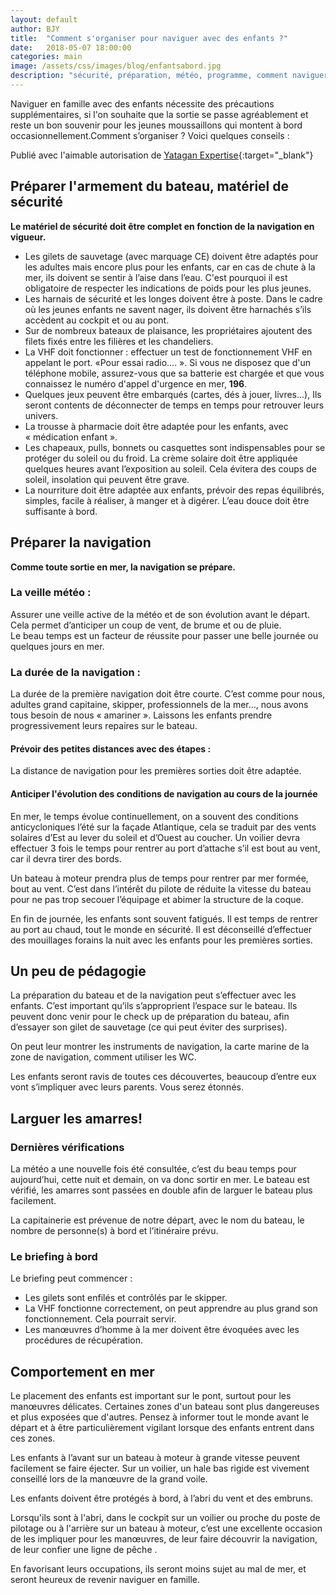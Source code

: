 ```yaml
---
layout: default
author: BJY
title:  "Comment s'organiser pour naviguer avec des enfants ?"
date:   2018-05-07 18:00:00
categories: main
image: /assets/css/images/blog/enfantsabord.jpg
description: "sécurité, préparation, météo, programme, comment naviguer avec des enfants ?"
---
```

Naviguer en famille avec des enfants nécessite des précautions supplémentaires, si l'on souhaite que la sortie se passe agréablement et reste un bon souvenir pour les jeunes moussaillons qui montent à bord occasionnellement.Comment s’organiser ? Voici quelques conseils :<!--break-->

Publié avec l'aimable autorisation de [Yatagan Expertise](http://www.yatagan-expertises.com/){:target="_blank"}

## Préparer l'armement du bateau, matériel de sécurité

**Le matériel de sécurité doit être complet en fonction de  la navigation en vigueur.**

- Les gilets de sauvetage (avec marquage CE) doivent être adaptés pour les adultes mais  encore plus pour les  enfants, car en cas de chute à la mer, ils doivent se sentir à l’aise dans l’eau.  C'est pourquoi il est obligatoire de respecter les indications de poids pour les plus jeunes.
- Les harnais de sécurité et les longes doivent être à poste. Dans le cadre où les jeunes  enfants ne savent  nager, ils doivent être harnachés s’ils accèdent au cockpit et  ou au pont.
- Sur de nombreux bateaux de plaisance, les propriétaires ajoutent des filets fixés entre les filières et les chandeliers. 
- La VHF doit fonctionner : effectuer un test de fonctionnement VHF en appelant le port. «Pour essai radio…. ». Si vous ne disposez que d'un téléphone mobile, assurez-vous que sa batterie est chargée et que vous connaissez le numéro d'appel d'urgence en mer, **196**.
- Quelques jeux peuvent être embarqués (cartes, dés à jouer, livres…), Ils seront contents de déconnecter de temps en temps pour retrouver leurs univers.
- La trousse à pharmacie doit être adaptée  pour les enfants, avec « médication enfant ».
- Les chapeaux, pulls, bonnets ou casquettes sont indispensables pour se protéger du soleil ou du froid. La crème solaire doit être appliquée quelques heures avant l’exposition au soleil. Cela évitera des coups de soleil, insolation qui peuvent être grave.
- La nourriture doit être adaptée aux enfants, prévoir des repas équilibrés, simples, facile  à réaliser,  à manger et à  digérer. L’eau douce doit être suffisante à bord. 


## Préparer la navigation
**Comme toute sortie en mer, la navigation se prépare.**

### La veille météo :
Assurer une veille active de la météo et de son évolution  avant le départ. Cela permet d’anticiper un coup de vent, de brume et ou de pluie.   
Le beau temps est  un facteur de réussite pour passer une belle journée ou quelques jours    en mer.

### La durée de la navigation : 
La durée de la première navigation doit être courte. C’est comme pour nous, adultes grand capitaine, skipper, professionnels de la mer…, nous avons tous besoin de nous « amariner ». Laissons les enfants prendre progressivement leurs repaires sur le bateau.

#### Prévoir des petites distances avec des étapes : 
La distance de navigation pour  les premières sorties  doit être adaptée.

#### Anticiper l'évolution des conditions de navigation au cours de la journée
En mer, le temps évolue continuellement, on a souvent des conditions anticycloniques l’été sur la façade Atlantique, cela se traduit par des vents solaires d’Est au lever du soleil et d’Ouest au coucher.    Un voilier devra effectuer 3 fois le temps pour rentrer au port d’attache s’il est bout au vent, car il devra tirer des bords.

Un bateau à moteur prendra plus de temps pour rentrer par mer formée, bout au vent. C’est dans l’intérêt du pilote de réduite la vitesse du bateau pour ne pas trop secouer l’équipage et abimer la structure de la coque.

En fin de journée, les enfants sont souvent fatigués. Il est temps de rentrer au port au chaud, tout le monde en sécurité.
Il est déconseillé d’effectuer des mouillages forains la nuit  avec les enfants pour les premières sorties.  

## Un peu de pédagogie
La préparation du bateau et de la navigation peut s’effectuer avec les enfants. C’est important qu’ils s’approprient l’espace sur le bateau. Ils peuvent donc venir pour le check up de préparation du bateau, afin d’essayer son gilet de sauvetage (ce qui peut éviter des surprises). 

On peut leur montrer les instruments de navigation,  la carte marine de la zone de navigation, comment utiliser les WC.

Les enfants seront ravis de toutes ces découvertes, beaucoup d’entre eux vont s’impliquer avec leurs parents. Vous serez étonnés.


## Larguer les amarres!

### Dernières vérifications
La  météo a une nouvelle fois été consultée, c’est du beau temps pour aujourd’hui, cette nuit et demain, on va donc sortir en mer. Le bateau est vérifié, les amarres sont passées en double afin de larguer le bateau plus facilement. 

La capitainerie est prévenue de notre départ, avec le nom du bateau, le nombre de personne(s) à bord et l’itinéraire prévu.

### Le briefing à bord
Le briefing peut commencer : 
- Les gilets sont enfilés et contrôlés par le skipper.
- La VHF fonctionne correctement, on peut apprendre au plus grand son fonctionnement. Cela pourrait servir.
- Les manœuvres d’homme à la mer doivent être évoquées avec les procédures de récupération.

## Comportement en mer
Le placement des enfants est important sur le pont, surtout pour les manœuvres délicates. Certaines zones d'un bateau sont plus dangereuses et plus exposées que d'autres. Pensez à informer tout le monde avant le départ et à être particulièrement vigilant lorsque des enfants entrent dans ces zones.

Les enfants à l’avant sur un bateau à moteur à grande vitesse  peuvent facilement se faire éjecter.
Sur un voilier, un hale bas rigide est vivement conseillé lors de la manœuvre de la grand voile.

Les enfants doivent être protégés à bord, à l’abri du vent et des embruns.

Lorsqu'ils sont à l'abri, dans le cockpit sur un voilier ou proche du poste de pilotage ou à l'arrière sur un bateau à moteur, c’est une excellente occasion de les impliquer pour les manœuvres, de leur faire découvrir la navigation, de leur confier une ligne de pêche .

En favorisant leurs occupations, ils seront moins sujet au mal de mer, et seront heureux de revenir naviguer en famille.  
